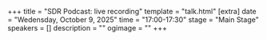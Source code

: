 +++
title = "SDR Podcast: live recording"
template = "talk.html"
[extra]
  date = "Wedensday, October 9, 2025"
  time = "17:00-17:30"
  stage = "Main Stage"
  speakers = []
  description = ""
  ogimage = ""
+++
